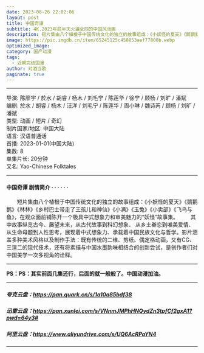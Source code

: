 ```yaml
---
date: 2023-08-26 22:02:06
layout: post
title: 中国奇谭
subtitle: 4K.2023年前半天火遍全网的中国风动画
description: 短片集由八个植根于中国传统文化的独立的故事组成：《小妖怪的夏天》《鹅鹅鹅》《林林》《乡村巴士带走了王孩儿和神仙》《小满》《玉兔》《小卖部》《飞鸟与鱼》，在观众面前铺陈开一个极具中式想象力和审美魅力的“妖怪”故事集...
image: https://pic.imgdb.cn/item/65245125c458853aef77800b.webp
optimized_image: 
category: 国产动漫
tags:
  - 近期完结国漫
author: 对酒当歌
paginate: true
---
```


---

导演: 陈廖宇 / 於水 / 胡睿 / 杨木 / 刘毛宁 / 陈莲华 / 徐宁 / 顾杨 / 刘旷 / 潘斌  
编剧: 於水 / 胡睿 / 杨木 / 汪洋 / 刘毛宁 / 陈莲华 / 周小琳 / 魏诗芮 / 顾杨 / 刘旷 / 潘斌  
类型: 动画 / 短片 / 奇幻  
制片国家/地区: 中国大陆  
语言: 汉语普通话  
首播: 2023-01-01(中国大陆)  
集数: 8  
单集片长: 20分钟  
又名: Yao-Chinese Folktales  

---

#### 中国奇谭 剧情简介 · · · · · ·

　　短片集由八个植根于中国传统文化的独立的故事组成：《小妖怪的夏天》《鹅鹅鹅》《林林》《乡村巴士带走了王孩儿和神仙》《小满》《玉兔》《小卖部》《飞鸟与鱼》，在观众面前铺陈开一个极具中式想象力和审美魅力的“妖怪”故事集。
　　其中故事纵览古今、展望未来，从古代故事到科幻想象、 从乡土眷恋到唯美爱情、从生命母题到人性思考，展现着中式想象力、承载着中国民族文化与哲学。影片涵盖多种美术风格以及制作手法：既有传统的二维、剪纸、偶定格动画，又有CG、三渲二的现代技术，还有将素描与中国水墨韵味相结合的创新尝试，是创作者们对中国美学一次多视角的诠释。

---

**PS：PS：其实前面几集还行，后面的就一般般了。中国动漫加油。**

---

##### 夸克云盘：<https://pan.quark.cn/s/1a10a85bdf38>

##### 迅雷云盘：<https://pan.xunlei.com/s/VNnmJMPhHNQydZn3tpfCf2gxA1?pwd=64y3#>

##### 阿里云盘：<https://www.aliyundrive.com/s/UQ6AcRPaYN4>

---
